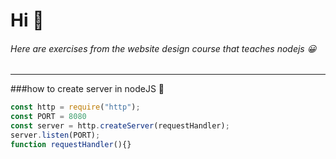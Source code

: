 # Hi 👋
###### Here are exercises from the website design course that teaches nodejs 😀

-----------
###how to create server in nodeJS 💫
```javascript
const http = require("http");
const PORT = 8080
const server = http.createServer(requestHandler);
server.listen(PORT);
function requestHandler(){}
```
